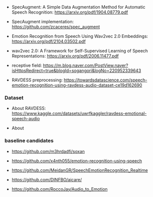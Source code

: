 - SpecAugment: A Simple Data Augmentation Method for Automatic Speech Recognition: https://arxiv.org/pdf/1904.08779.pdf

- SpecAugment implementation: https://github.com/zcaceres/spec_augment

- Emotion Recognition from Speech Using Wav2vec 2.0 Embeddings: https://arxiv.org/pdf/2104.03502.pdf

- wav2vec 2.0: A Framework for Self-Supervised Learning of Speech Representations: https://arxiv.org/pdf/2006.11477.pdf

- receptive field: https://m.blog.naver.com/PostView.naver?isHttpsRedirect=true&blogId=sogangori&logNo=220952339643

- RAVDESS preprocessing: https://towardsdatascience.com/speech-emotion-recognition-using-ravdess-audio-dataset-ce19d162690


### Dataset

- About RAVDESS: https://www.kaggle.com/datasets/uwrfkaggler/ravdess-emotional-speech-audio

- About 

### baseline candidates

- https://github.com/m3hrdadfi/soxan

- https://github.com/x4nth055/emotion-recognition-using-speech

- https://github.com/MeidanGR/SpeechEmotionRecognition_Realtime

- https://github.com/DINFBO/aicare/

- https://github.com/RoccoJay/Audio_to_Emotion
